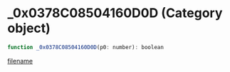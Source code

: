 # _0x0378C08504160D0D (Category object)

```js
function _0x0378C08504160D0D(p0: number): boolean
```

[filename](_0x0378C08504160D0D_m.md ':include')